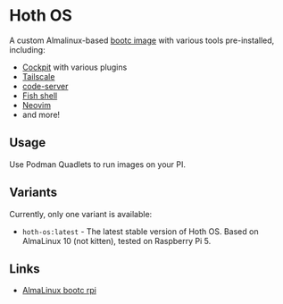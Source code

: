 # Hoth OS

A custom Almalinux-based [bootc image](https://bootc.dev) with various tools pre-installed, including:
- [Cockpit](https://cockpit-project.org/) with various plugins
- [Tailscale](https://tailscale.com/)
- [code-server](https://code-server.dev/)
- [Fish shell](https://fishshell.com/)
- [Neovim](https://neovim.io/)
- and more!

## Usage

Use Podman Quadlets to run images on your PI.

## Variants

Currently, only one variant is available:
- `hoth-os:latest` - The latest stable version of Hoth OS. Based on AlmaLinux 10 (not kitten), tested on Raspberry Pi 5.

## Links
- [AlmaLinux bootc rpi](https://github.com/AlmaLinux/bootc-images-rpi)